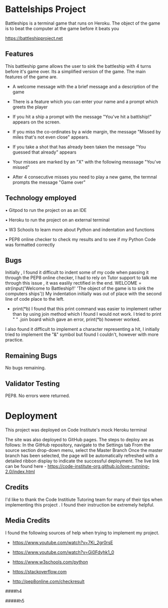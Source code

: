 
# Battelships Project
Battleships is a  terminal game that runs on Heroku. The object of the game is to beat the computer at the game before it beats you

https://battleshipproject.net

## Features
This battleship game allows the user to sink the battleship with 4 turns before it's game over. Its a simplified version of the game. The main features of the game are.
* A welcome message with the a brief message and a description of the game 

* There is a feature which you can enter your name and a prompt which greets the player

* If you hit a ship a prompt with the message "You've hit a battlship!" appears on the screen.

* If you miss the co-ordinates by a wide margin, the message "Missed by miles that's not even close" appears.

* If you take a shot that has already been taken the message "You guessed that already" appears

* Your misses are marked by an "X" with the following messsage "You've missed"

* After 4 consecutive misses you need to play a new game, the termnal prompts the message "Game over"

## Technology employed

• Gitpod to run the project on as an IDE

• Heroku to run the project on an external terminal

• W3 Schools to learn more about Python and indentation and functions

• PEP8 online checker to check my results and to see if my Python Code was formatted correctly


## Bugs

Initially , I found it difficult to indent some of my code when passing it through the PEP8 online checker, I had to rely on Tutor support to talk me through this issue , it was easlily rectified in the end. WELCOME = str(input('Welcome to Battleship!!'
                    'The object of the game is to sink the computers ships'))
My indentation initially was out of place with the second line of code place to the left.

* print(*b) I found that this print command was easier to implement  rather than by using join  method which I found I would not work. I tried to print " " .join board which gave an error, print(*b) however worked.

I also found it difficult to implement a character representing a hit, I initially tried to implement the "&" symbol but found I couldn't, however with more practice.

## Remaining Bugs

No bugs remaining.

## Validator Testing

PEP8. No errors were returned.

# Deployment 

This project was deployed on  Code Institute's mock Heroku terminal

The site was also  deployed to GitHub pages. The steps to deploy are as follows:
In the GitHub repository, navigate to the Settings tab
From the source section drop-down menu, select the Master Branch
Once the master branch has been selected, the page will be automatically refreshed with a detailed ribbon display to indicate the successful deployment.
The live link can be found here - https://code-institute-org.github.io/love-running-2.0/index.html






## Credits

I'd like to thank the Code Institiute Tutoring team for many of their tips when implementing this project . I found their instruction be  extremely helpful.

## Media Credits

I found the following sources of help when trying to implement my project.

* https://www.youtube.com/watch?v=7Ki_2gr0rsE

* https://www.youtube.com/watch?v=Gi0Fdyhk1_0 

* https://www.w3schools.com/python

* https://stackoverflow.com

* http://pep8online.com/checkresult







####h4

#####h5
